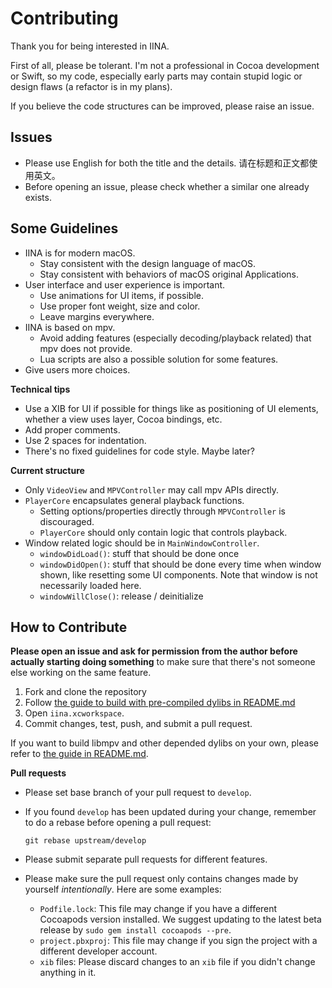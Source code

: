 # Contributing

Thank you for being interested in IINA.

First of all, please be tolerant. I'm not a professional in Cocoa development or Swift, so my code, especially early parts may contain stupid logic or design flaws (a refactor is in my plans).

If you believe the code structures can be improved, please raise an issue.

## Issues

- Please use English for both the title and the details. 请在标题和正文都使用英文。
- Before opening an issue, please check whether a similar one already exists.

## Some Guidelines

- IINA is for modern macOS.
  - Stay consistent with the design language of macOS.
  - Stay consistent with behaviors of macOS original Applications.
- User interface and user experience is important.
  - Use animations for UI items, if possible.
  - Use proper font weight, size and color.
  - Leave margins everywhere.
- IINA is based on mpv.
  - Avoid adding features (especially decoding/playback related) that mpv does not provide.
  - Lua scripts are also a possible solution for some features.
- Give users more choices.

**Technical tips**

- Use a XIB for UI if possible for things like as positioning of UI elements, whether a view uses layer, Cocoa bindings, etc.
- Add proper comments.
- Use 2 spaces for indentation.
- There's no fixed guidelines for code style. Maybe later?

**Current structure**

- Only `VideoView` and `MPVController` may call mpv APIs directly.
- `PlayerCore` encapsulates general playback functions.
  - Setting options/properties directly through `MPVController` is discouraged.
  - `PlayerCore` should only contain logic that controls playback.
- Window related logic should be in `MainWindowController`.
  - `windowDidLoad()`: stuff that should be done once
  - `windowDidOpen()`: stuff that should be done every time when window shown, like resetting some UI components. Note that window is not necessarily loaded here.
  - `windowWillClose()`: release / deinitialize 

## How to Contribute

**Please open an issue and ask for permission from the author before actually starting doing something** to make sure that there's not someone else working on the same feature.

1. Fork and clone the repository
2. Follow [the guide to build with pre-compiled dylibs in README.md](README.md#use-pre-compiled-dylibs)
3. Open `iina.xcworkspace`.
4. Commit changes, test, push, and submit a pull request.

If you want to build libmpv and other depended dylibs on your own, please refer to [the guide in README.md](README.md#build-with-the-lastest-mpv).

**Pull requests**

- Please set base branch of your pull request to `develop`.
- If you found `develop` has been updated during your change, remember to do a rebase before opening a pull request:

  ```
  git rebase upstream/develop
  ```
- Please submit separate pull requests for different features.
- Please make sure the pull request only contains changes made by yourself *intentionally*. Here are some examples:
  - `Podfile.lock`: This file may change if you have a different Cocoapods version installed. We suggest updating to the latest beta release by `sudo gem install cocoapods --pre`.
  - `project.pbxproj`: This file may change if you sign the project with a different developer account.
  - `xib` files: Please discard changes to an `xib` file if you didn't change anything in it.
  

